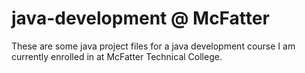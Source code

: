 # java-development @ McFatter

These are some java project files for a java development course I am currently enrolled in at McFatter Technical College.
